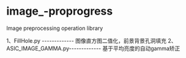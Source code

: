 # image_-proprogress
Image preprocessing operation library

1、FillHole.py        -------------     图像直方图二值化，前景背景孔洞填充
2、ASIC_IMAGE_GAMMA.py-------------     基于平均亮度的自动gamma矫正


